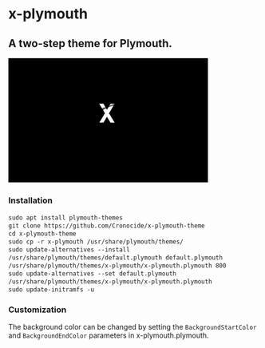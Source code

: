# x-plymouth

## A two-step theme for Plymouth.

<img src="./demo.gif" alt="X Plymouth Theme Demo" width="400">

### Installation

```
sudo apt install plymouth-themes
git clone https://github.com/Cronocide/x-plymouth-theme
cd x-plymouth-theme
sudo cp -r x-plymouth /usr/share/plymouth/themes/
sudo update-alternatives --install /usr/share/plymouth/themes/default.plymouth default.plymouth /usr/share/plymouth/themes/x-plymouth/x-plymouth.plymouth 800
sudo update-alternatives --set default.plymouth /usr/share/plymouth/themes/x-plymouth/x-plymouth.plymouth
sudo update-initramfs -u
```

### Customization

The background color can be changed by setting the `BackgroundStartColor` and `BackgroundEndColor` parameters in x-plymouth.plymouth.
